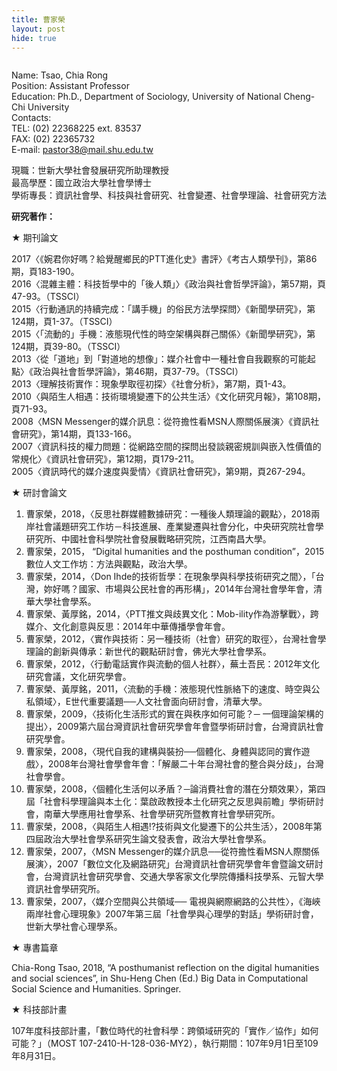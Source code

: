 ```yaml
---
title: 曹家榮
layout: post
hide: true
---
```


<span style="max-width:30%;" class="image right"><img src="{{ 'assets/images/cao.jpg' | relative_url }}" alt="" /></span>

Name: Tsao, Chia Rong       
Position: Assistant Professor    
Education: Ph.D., Department of Sociology, University of National Cheng-Chi University    
Contacts:    
TEL: (02) 22368225 ext. 83537    
FAX: (02) 22365732     
E-mail: pastor38@mail.shu.edu.tw   

現職：世新大學社會發展研究所助理教授    
最高學歷：國立政治大學社會學博士     
學術專長：資訊社會學、科技與社會研究、社會變遷、社會學理論、社會研究方法    

<p><strong>研究著作：</strong></p>

<p>★ 期刊論文</p>

2017〈《婉君你好嗎？給覺醒鄉民的PTT進化史》書評〉《考古人類學刊》，第86期，頁183-190。       
2016〈混雜主體：科技哲學中的「後人類」〉《政治與社會哲學評論》，第57期，頁47-93。（TSSCI）    
2015〈行動通訊的持續完成：「講手機」的俗民方法學探問〉《新聞學研究》，第124期，頁1-37。（TSSCI）    
2015〈「流動的」手機：液態現代性的時空架構與群己關係〉《新聞學研究》，第124期，頁39-80。（TSSCI）    
2013〈從「道地」到「對道地的想像」：媒介社會中一種社會自我觀察的可能起點〉《政治與社會哲學評論》，第46期，頁37-79。（TSSCI）    
2013〈理解技術實作：現象學取徑初探〉《社會分析》，第7期，頁1-43。    
2010〈與陌生人相遇：技術環境變遷下的公共生活〉《文化研究月報》，第108期，頁71-93。    
2008〈MSN Messenger的媒介訊息：從符擔性看MSN人際關係展演〉《資訊社會研究》，第14期，頁133-166。    
2007〈資訊科技的權力問題：從網路空間的探問出發談親密規訓與嵌入性價值的常規化〉《資訊社會研究》，第12期，頁179-211。    
2005〈資訊時代的媒介速度與愛情〉《資訊社會研究》，第9期，頁267-294。    

<p>★ 研討會論文</p>

1. 曹家榮，2018，〈反思社群媒體數據研究：一種後人類理論的觀點〉，2018兩岸社會議題研究工作坊－科技進展、產業變遷與社會分化，中央研究院社會學研究所、中國社會科學院社會發展戰略研究院，江西南昌大學。    
2. 曹家榮，2015， “Digital humanities and the posthuman condition”，2015數位人文工作坊：方法與觀點，政治大學。    
3. 曹家榮，2014，〈Don Ihde的技術哲學：在現象學與科學技術研究之間〉，「台灣，妳好嗎？國家、市場與公民社會的再形構」，2014年台灣社會學年會，清華大學社會學系。    
4. 曹家榮、黃厚銘，2014，〈PTT推文與歧異文化：Mob-ility作為游擊戰〉，跨媒介、文化創意與反思：2014年中華傳播學會年會。    
5. 曹家榮，2012，〈實作與技術：另一種技術（社會）研究的取徑〉，台灣社會學理論的創新與傳承：新世代的觀點研討會，佛光大學社會學系。    
6. 曹家榮，2012，〈行動電話實作與流動的個人社群〉，蕪土吾民：2012年文化研究會議，文化研究學會。    
7. 曹家榮、黃厚銘，2011，〈流動的手機：液態現代性脈絡下的速度、時空與公私領域〉，E世代重要議題──人文社會面向研討會，清華大學。    
8. 曹家榮，2009，〈技術化生活形式的實在與秩序如何可能？─ 一個理論架構的提出〉，2009第六屆台灣資訊社會研究學會年會暨學術研討會，台灣資訊社會研究學會。    
9. 曹家榮，2008，〈現代自我的建構與裝扮──個體化、身體與認同的實作遊戲〉，2008年台灣社會學會年會：「解嚴二十年台灣社會的整合與分歧」，台灣社會學會。    
10. 曹家榮，2008，〈個體化生活何以矛盾？─論消費社會的潛在分類效果〉，第四屆「社會科學理論與本土化：葉啟政教授本土化研究之反思與前瞻」學術研討會，南華大學應用社會學系、社會學研究所暨教育社會學研究所。    
11. 曹家榮，2008，〈與陌生人相遇!?技術與文化變遷下的公共生活〉，2008年第四屆政治大學社會學系研究生論文發表會，政治大學社會學系。    
12. 曹家榮，2007，〈MSN Messenger的媒介訊息──從符擔性看MSN人際關係展演〉，2007「數位文化及網路研究」台灣資訊社會研究學會年會暨論文研討會，台灣資訊社會研究學會、交通大學客家文化學院傳播科技學系、元智大學資訊社會學研究所。    
13. 曹家榮，2007，〈媒介空間與公共領域── 電視與網際網路的公共性〉，《海峽兩岸社會心理現象》2007年第三屆「社會學與心理學的對話」學術研討會，世新大學社會心理學系。    

<p>★ 專書篇章</p>

Chia-Rong Tsao, 2018, “A posthumanist reflection on the digital humanities and social sciences”, in Shu-Heng Chen (Ed.) Big Data in Computational Social Science and Humanities. Springer.    

<p>★ 科技部計畫</p>

107年度科技部計畫，「數位時代的社會科學：跨領域研究的「實作／協作」如何可能？」（MOST 107-2410-H-128-036-MY2），執行期間：107年9月1日至109年8月31日。    
